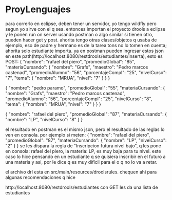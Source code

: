 # ProyLenguajes
para correrlo en eclipse, deben tener un servidor, yo tengo wildfly pero segun yo sirve con el q sea.
entonces importan el proyecto drools a eclipse y le ponen run on server
usando postman o algo similar si tienen otro, pueden hacer get y post.
ahorita tengo otras clases/objetos q usaba de ejemplo, eso de padre y hermano es de la tarea tons no lo tomen en cuenta; ahorita solo estudiante importa.
ya en postman pueden ingresar estos json en este path(http://localhost:8080/restdrools/estudiantes/inserta), esto es POST:
{
	"nombre": "rafael del piero",
	"promedioGlobal": "85",
	"materiaCursando": {
		"nombre": "Grafs",
		"maestro": "Pedro marcos castenad",
		"promedioAlumno": "56",
		"porcentajeCompl": "25",
		"nivelCurso": "7",
		"tema": {
			"nombre": "MRUA",
			"nivel": "7"
		}
	}
}

{
	"nombre": "pedro paramo",
	"promedioGlobal": "55",
	"materiaCursando": {
		"nombre": "Grafs",
		"maestro": "Pedro marcos castenad",
		"promedioAlumno": "56",
		"porcentajeCompl": "25",
		"nivelCurso": "8",
		"tema": {
			"nombre": "MRUA",
			"nivel": "7"
		}
	}
}

{
	"nombre": "rafael del piero",
	"promedioGlobal": "87",
	"materiaCursando": {
		"nombre": "LP",
		"nivelCurso": "8"
	}
}

el resultado en postman es el mismo json, pero el resultado de las reglas lo ven en consola.
por ejemplo si meten:
{
	"nombre": "rafael del piero",
	"promedioGlobal": "87",
	"materiaCursando": {
		"nombre": "LP",
		"nivelCurso": "2"
	}
}
se les dispara la regla de "Inscripcion futura nivel bajo", q les pone en consola: rafael del piero, la materia: LP, es muy baja para tu nivel. este caso lo hice pensando en un estudiante q se quisiera inscribir en el futuro a una materia y asi, por le dice q es muy difícil para el o q no lo va a retar.

el archivo drl esta en src/main/resources/droolsrules. chequen ahi para algunas recomendaciones q hice

http://localhost:8080/restdrools/estudiantes con GET les da una lista de estudiantes
